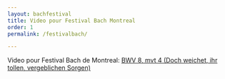 ```yaml
---
layout: bachfestival
title: Video pour Festival Bach Montreal
order: 1
permalink: /festivalbach/

---
```



Video pour Festival Bach de Montreal: [BWV 8, mvt 4 (Doch weichet, ihr tollen, vergeblichen Sorgen)](https://photos.google.com/share/AF1QipMS7nooyveJrJ8SaUeCTPdOaKxs3Ru6dV-MGa6Car_2-UISqEz30z3eMt7jlx7EAg?key=MEhQOHdPemtoVm51TlhaUDFmN05XNm41akRTTFRR) 

